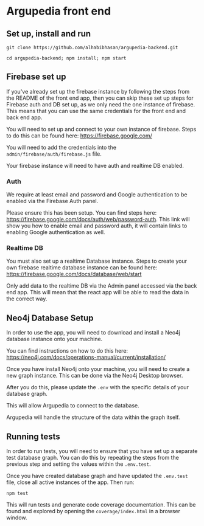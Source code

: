 # Argupedia front end

## Set up, install and run

`git clone https://github.com/alhabibhasan/argupedia-backend.git`

`cd argupedia-backend; npm install; npm start`

## Firebase set up

If you've already set up the firebase instance by following the steps from the README of the front end app, then you can skip these set up steps for Firebase auth and DB set up, as we only need the one instance of firebase. This means that you can use the same credentials for the front end and back end app.

You will need to set up and connect to your own instance of firebase. Steps to do this can be found here: https://firebase.google.com/

You will need to add the credentials into the ```admin/firebase/auth/firebase.js``` file.

Your firebase instance will need to have auth and realtime DB enabled.

### Auth

We require at least email and password and Google authentication to be enabled via the Firebase Auth panel.

Please ensure this has been setup. You can find steps here: https://firebase.google.com/docs/auth/web/password-auth. This link will show you how to enable email and password auth, it will contain links to enabling Google authentication as well.

### Realtime DB

You must also set up a realtime Database instance. Steps to create your own firebase realtime database instance can be found here: https://firebase.google.com/docs/database/web/start

Only add data to the realtime DB via the Admin panel accessed via the back end app. This will mean that the react app will be able to read the data in the correct way.


## Neo4j Database Setup

In order to use the app, you will need to download and install a Neo4j database instance onto your machine.

You can find instructions on how to do this here:
https://neo4j.com/docs/operations-manual/current/installation/

Once you have install Neo4j onto your machine, you will need to create a new graph instance. This can be done via the Neo4j Desktop browser.

After you do this, please update the ```.env``` with the specific details of your database graph.

This will allow Argupedia to connect to the database.

Argupedia will handle the structure of the data within the graph itself.

## Running tests

In order to run tests, you will need to ensure that you have set up a separate test database graph. You can do this by repeating the steps from the previous step and setting the values within the ```.env.test```.

Once you have created database graph and have updated the ```.env.test``` file, close all active instances of the app. Then run:

```npm test```

This will run tests and generate code coverage documentation. This can be found and explored by opening the ```coverage/index.html``` in a browser window.
